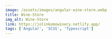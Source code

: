 ```yaml
---
image: /assets/images/angular-wine-store.webp
title: Wine-Store
img_alt: Wine-Store
link: https://jolinkomowinery.netlify.app/
tags: ['Angular', 'SCSS', 'Typescript']
---
```

